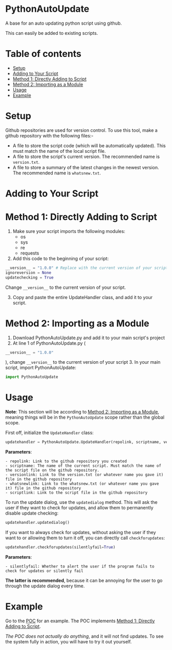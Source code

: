 # PythonAutoUpdate
A base for an auto updating python script using github.

This can easily be added to existing scripts.

# Table of contents

- [Setup](#setup)
- [Adding to Your Script](#adding-to-your-script)
- [Method 1: Directly Adding to Script](#method-1-directly-adding-to-script)
- [Method 2: Importing as a Module](#method-2-importing-as-a-module)
- [Usage](#usage)
- [Example](#example)

# Setup
Github repositories are used for version control. To use this tool, make a github repository with the following files:-
- A file to store the script code (which will be automatically updated). This must match the name of the local script file. 
- A file to store the script's current version. The recommended name is `version.txt`. 
- A file to store a summary of the latest changes in the newest version. The recommended name is `whatsnew.txt`.

# Adding to Your Script

# Method 1: Directly Adding to Script
1. Make sure your script imports the following modules:
   - os
   - sys
   - re
   - requests
2. Add this code to the beginning of your script:
```py
__version__ = "1.0.0" # Replace with the current version of your script
ignoreversion = None
updatechecking = True
```
Change `__version__` to the current version of your script.<br>

3. Copy and paste the entire UpdateHandler class, and add it to your script.

# Method 2: Importing as a Module
1. Download PythonAutoUpdate.py and add it to your main script's project
2. At line 1 of PythonAutoUpdate.py
   (
```py
__version__ = "1.0.0"
```
),
 change `__version__` to the current version of your script
3. In your main script, import PythonAutoUpdate:
```py
import PythonAutoUpdate
```

# Usage

**Note**:
This section will be according to [Method 2: Importing as a Module](#method-2-importing-as-a-module), meaning things will be in the `PythonAutoUpdate` scope rather than the global scope.

First off, initialize the `UpdateHandler` class:

```py
updatehandler = PythonAutoUpdate.UpdateHandler(repolink, scriptname, versionlink, whatsnewlink, codelink)
```

**Parameters**:
```
- repolink: Link to the github repository you created
- scriptname: The name of the current script. Must match the name of the script file on the github repository.
- versionlink: Link to the version.txt (or whatever name you gave it) file in the github repository
- whatsnewlink: Link to the whatsnew.txt (or whatever name you gave it) file in the github repository
- scriptlink: Link to the script file in the github repository
```

To run the update dialog, use the `updatedialog` method. This will ask the user if they want to check for updates, and allow them to permanently disable update checking:

```py
updatehandler.updatedialog()
```

If you want to always check for updates, without asking the user if they want to or allowing them to turn it off, you can directly call `checkforupdates`:

```py
updatehandler.checkforupdates(silentlyfail=True)
```

**Parameters**:
```
- silentlyfail: Whether to alert the user if the program fails to check for updates or silently fail
```

**The latter is recommended**, because it can be annoying for the user to go through the update dialog every time.

# Example
Go to the [POC](POCLINKHERE) for an example. The POC implements [Method 1: Directly Adding to Script](#method-1-directly-adding-to-script).

*The POC does not actually do anything*, and it will not find updates. To see the system fully in action, you will have to try it out yourself.
